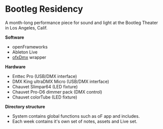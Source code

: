 Bootleg Residency
=================

A month-long performance piece for sound and light at the Bootleg Theater in Los Angeles, Calif.

**Software**

- openFrameworks
- Ableton Live
- [ofxDmx](https://github.com/kylemcdonald/ofxDmx) wrapper


**Hardware**

- Enttec Pro (USB/DMX interface)
- DMX King ultraDMX Micro (USB/DMX interface)
- Chauvet Slimpar64 (LED fixture)
- Chauvet Pro-D6 dimmer pack (DMX control)
- Chauvet colorTube (LED fixture)

**Directory structure**

- System contains global functions such as oF app and includes.
- Each week contains it's own set of notes, assets and Live set.